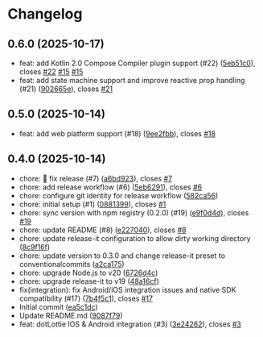 # Changelog

## 0.6.0 (2025-10-17)

* feat: add Kotlin 2.0 Compose Compiler plugin support (#22) ([5eb51c0](https://github.com/LottieFiles/dotlottie-react-native/commit/5eb51c0)), closes [#22](https://github.com/LottieFiles/dotlottie-react-native/issues/22) [#15](https://github.com/LottieFiles/dotlottie-react-native/issues/15) [#15](https://github.com/LottieFiles/dotlottie-react-native/issues/15)
* feat: add state machine support and improve reactive prop handling (#21) ([902665e](https://github.com/LottieFiles/dotlottie-react-native/commit/902665e)), closes [#21](https://github.com/LottieFiles/dotlottie-react-native/issues/21)

## 0.5.0 (2025-10-14)

* feat: add web platform support (#18) ([9ee2fbb](https://github.com/LottieFiles/dotlottie-react-native/commit/9ee2fbb)), closes [#18](https://github.com/LottieFiles/dotlottie-react-native/issues/18)

## 0.4.0 (2025-10-14)

* chore: 🤖 fix release (#7) ([a6bd923](https://github.com/LottieFiles/dotlottie-react-native/commit/a6bd923)), closes [#7](https://github.com/LottieFiles/dotlottie-react-native/issues/7)
* chore: add release workflow (#6) ([5eb6291](https://github.com/LottieFiles/dotlottie-react-native/commit/5eb6291)), closes [#6](https://github.com/LottieFiles/dotlottie-react-native/issues/6)
* chore: configure git identity for release workflow ([582ca56](https://github.com/LottieFiles/dotlottie-react-native/commit/582ca56))
* chore: initial setup  (#1) ([0881399](https://github.com/LottieFiles/dotlottie-react-native/commit/0881399)), closes [#1](https://github.com/LottieFiles/dotlottie-react-native/issues/1)
* chore: sync version with npm registry (0.2.0) (#19) ([e9f0d4d](https://github.com/LottieFiles/dotlottie-react-native/commit/e9f0d4d)), closes [#19](https://github.com/LottieFiles/dotlottie-react-native/issues/19)
* chore: update README (#8) ([e227040](https://github.com/LottieFiles/dotlottie-react-native/commit/e227040)), closes [#8](https://github.com/LottieFiles/dotlottie-react-native/issues/8)
* chore: update release-it configuration to allow dirty working directory ([8c9f16f](https://github.com/LottieFiles/dotlottie-react-native/commit/8c9f16f))
* chore: update version to 0.3.0 and change release-it preset to conventionalcommits ([a2ca175](https://github.com/LottieFiles/dotlottie-react-native/commit/a2ca175))
* chore: upgrade Node.js to v20 ([6726d4c](https://github.com/LottieFiles/dotlottie-react-native/commit/6726d4c))
* chore: upgrade release-it to v19 ([48a16cf](https://github.com/LottieFiles/dotlottie-react-native/commit/48a16cf))
* fix(integration): fix Android/iOS integration issues and native SDK compatibility (#17) ([7b4f5c1](https://github.com/LottieFiles/dotlottie-react-native/commit/7b4f5c1)), closes [#17](https://github.com/LottieFiles/dotlottie-react-native/issues/17)
* Initial commit ([ea5c1dc](https://github.com/LottieFiles/dotlottie-react-native/commit/ea5c1dc))
* Update README.md ([9087f79](https://github.com/LottieFiles/dotlottie-react-native/commit/9087f79))
* feat: dotLottie IOS & Android integration  (#3) ([3e24262](https://github.com/LottieFiles/dotlottie-react-native/commit/3e24262)), closes [#3](https://github.com/LottieFiles/dotlottie-react-native/issues/3)
